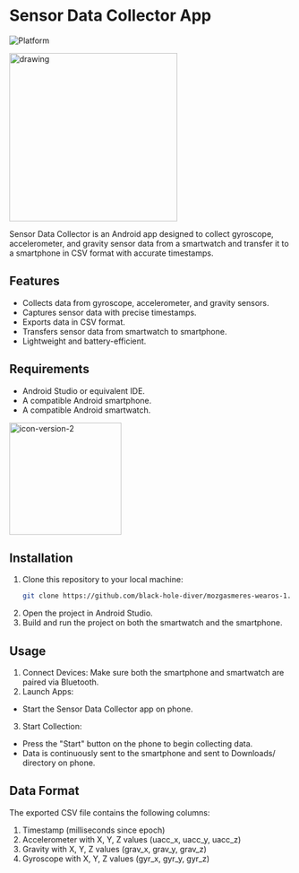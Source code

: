 # Sensor Data Collector App

![Platform](https://img.shields.io/badge/Platform-Android-green.svg)


<img src="https://github.com/black-hole-diver/mozgasmeres-wearos-1/blob/slicing-3000-ms/a-girl-biking.jpg" alt="drawing" width="300"/>

Sensor Data Collector is an Android app designed to collect gyroscope, accelerometer, and gravity sensor data from a smartwatch and transfer it to a smartphone in CSV format with accurate timestamps.

## Features
- Collects data from gyroscope, accelerometer, and gravity sensors.
- Captures sensor data with precise timestamps.
- Exports data in CSV format.
- Transfers sensor data from smartwatch to smartphone.
- Lightweight and battery-efficient.

## Requirements
- Android Studio or equivalent IDE.
- A compatible Android smartphone.
- A compatible Android smartwatch.

<img src="https://github.com/black-hole-diver/mozgasmeres-wearos-1/blob/main/MobileApp/src/main/res/mipmap-xxhdpi/ic_launcher_round.png" alt="icon-version-2" width="200"/>

## Installation

1. Clone this repository to your local machine:
    ```bash
    git clone https://github.com/black-hole-diver/mozgasmeres-wearos-1.git
    ```
2. Open the project in Android Studio.
3. Build and run the project on both the smartwatch and the smartphone.

## Usage
1. Connect Devices:
Make sure both the smartphone and smartwatch are paired via Bluetooth.
2. Launch Apps:
- Start the Sensor Data Collector app on phone.
3. Start Collection:
- Press the "Start" button on the phone to begin collecting data.
- Data is continuously sent to the smartphone and sent to Downloads/ directory on phone.

## Data Format
The exported CSV file contains the following columns:

1. Timestamp (milliseconds since epoch)
2. Accelerometer with X, Y, Z values (uacc_x, uacc_y, uacc_z)
3. Gravity with X, Y, Z values (grav_x, grav_y, grav_z)
4. Gyroscope with X, Y, Z values (gyr_x, gyr_y, gyr_z)
